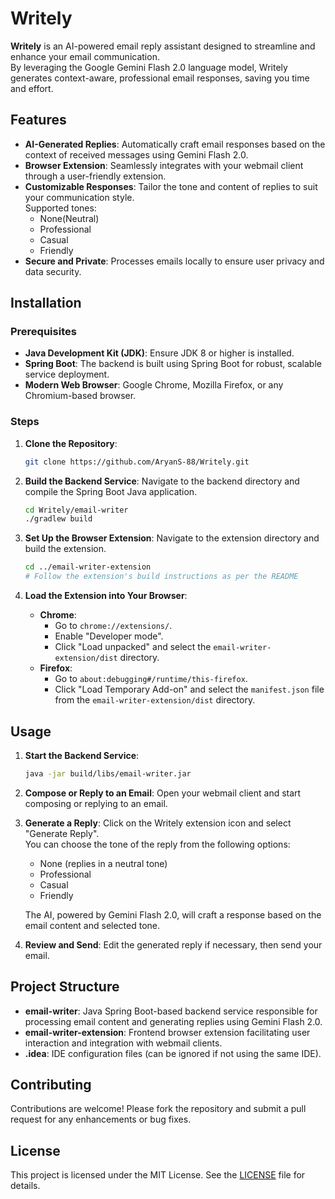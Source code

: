 # Writely

**Writely** is an AI-powered email reply assistant designed to streamline and enhance your email communication.  
By leveraging the Google Gemini Flash 2.0 language model, Writely generates context-aware, professional email responses, saving you time and effort.

## Features

- **AI-Generated Replies**: Automatically craft email responses based on the context of received messages using Gemini Flash 2.0.
- **Browser Extension**: Seamlessly integrates with your webmail client through a user-friendly extension.
- **Customizable Responses**: Tailor the tone and content of replies to suit your communication style.  
  Supported tones:
  - None(Neutral)
  - Professional
  - Casual
  - Friendly
- **Secure and Private**: Processes emails locally to ensure user privacy and data security.

## Installation

### Prerequisites

- **Java Development Kit (JDK)**: Ensure JDK 8 or higher is installed.
- **Spring Boot**: The backend is built using Spring Boot for robust, scalable service deployment.
- **Modern Web Browser**: Google Chrome, Mozilla Firefox, or any Chromium-based browser.

### Steps

1. **Clone the Repository**:

   ```bash
   git clone https://github.com/AryanS-88/Writely.git
   ```

2. **Build the Backend Service**:
   Navigate to the backend directory and compile the Spring Boot Java application.

   ```bash
   cd Writely/email-writer
   ./gradlew build
   ```

3. **Set Up the Browser Extension**:
   Navigate to the extension directory and build the extension.

   ```bash
   cd ../email-writer-extension
   # Follow the extension's build instructions as per the README
   ```

4. **Load the Extension into Your Browser**:
   - **Chrome**:
     - Go to `chrome://extensions/`.
     - Enable "Developer mode".
     - Click "Load unpacked" and select the `email-writer-extension/dist` directory.
   - **Firefox**:
     - Go to `about:debugging#/runtime/this-firefox`.
     - Click "Load Temporary Add-on" and select the `manifest.json` file from the `email-writer-extension/dist` directory.

## Usage

1. **Start the Backend Service**:

   ```bash
   java -jar build/libs/email-writer.jar
   ```

2. **Compose or Reply to an Email**:
   Open your webmail client and start composing or replying to an email.

3. **Generate a Reply**:
   Click on the Writely extension icon and select "Generate Reply".  
   You can choose the tone of the reply from the following options:

   - None (replies in a neutral tone)
   - Professional
   - Casual
   - Friendly

   The AI, powered by Gemini Flash 2.0, will craft a response based on the email content and selected tone.

4. **Review and Send**:
   Edit the generated reply if necessary, then send your email.

## Project Structure

- **email-writer**: Java Spring Boot-based backend service responsible for processing email content and generating replies using Gemini Flash 2.0.
- **email-writer-extension**: Frontend browser extension facilitating user interaction and integration with webmail clients.
- **.idea**: IDE configuration files (can be ignored if not using the same IDE).

## Contributing

Contributions are welcome! Please fork the repository and submit a pull request for any enhancements or bug fixes.

## License

This project is licensed under the MIT License. See the [LICENSE](https://github.com/AryanS-88/Writely/blob/main/LICENSE) file for details.
